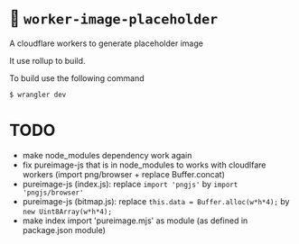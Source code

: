 # 👷 `worker-image-placeholder`

A cloudflare workers to generate placeholder image

It use rollup to build.

To build use the following command
```console
$ wrangler dev
```

# TODO
* make node_modules dependency work again
* fix pureimage-js that is in node_modules to works with cloudlfare workers (import png/browser + replace Buffer.concat)
* pureimage-js (index.js): replace `import 'pngjs'` by `import 'pngjs/browser'`
* pureimage-js (bitmap.js): replace `this.data = Buffer.alloc(w*h*4);` by `new Uint8Array(w*h*4);`
* make index import 'pureimage.mjs' as module (as defined in package.json module)